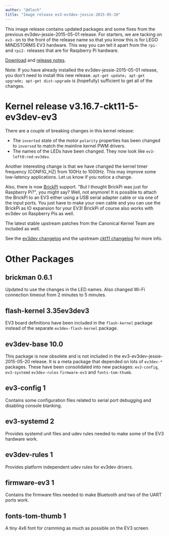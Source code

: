 ```yaml
---
author: "@dlech"
title: "Image release ev3-ev3dev-jessie-2015-05-20"
---
```


This image release contains updated packages and some fixes from the previous
ev3dev-jessie-2015-05-01 release. For starters, we are tacking on `ev3-` on to
the front of the release name so that you know this is for LEGO MINDSTORMS EV3
hardware. This way you can tell it apart from the `rpi-` and `rpi2-` releases
that are for Raspberry Pi hardware.

[Download] and [release notes].

Note: If you have already installed the ev3dev-jessie-2015-05-01 release, you
don't need to install this new release. `apt-get update; apt-get upgrade; apt-get dist-upgrade`
is (hopefully) sufficient to get all of the changes.

# Kernel release v3.16.7-ckt11-5-ev3dev-ev3

There are a couple of breaking changes in this kernel release:

* The `inverted` state of the motor `polarity` properties has been changed to
`inversed` to match the mainline kernel PWM drivers.
* The names of the LEDs have been changed. They now look like `ev3-left0:red:ev3dev`.

Another interesting change is that we have changed the kernel timer frequency
(CONFIG_HZ) from 100Hz to 1000Hz. This may improve some low-latency applications.
Let us know if you notice a change.

Also, there is now [BrickPi] support. "But I thought BrickPi was just for Raspberry Pi?",
you might say? Well, not anymore! It is possible to attach the BrickPi to an EV3
either using a USB serial adapter cable or via one of the input ports. You just
have to make your own cable and you can use the BrickPi as IO expansion for your
EV3! BrickPi of course also works with ev3dev on Raspberry Pis as well.

The latest stable upstream patches from the Canonical Kernel Team are included as well.

See the [ev3dev changelog] and the upstream [ckt11 changelog] for more info.

# Other Packages


## brickman 0.6.1

Updated to use the changes in the LED names. Also changed Wi-Fi connection timeout
from 2 minutes to 5 minutes.

## flash-kernel 3.35ev3dev3

EV3 board definitions have been included in the `flash-kernel` package instead
of the separate `ev3dev-flash-kernel` package.

## ev3dev-base 10.0

This package is now obsolete and is not included in the ev3-ev3dev-jessie-2015-05-20
release. It is a meta package that depended on lots of `ev3dev-*` packages. These
have been consolidated into new packages: `ev3-config`, `ev3-systemd` `ev3dev-rules`
`firmware-ev3` and `fonts-tom-thumb`.

## ev3-config 1

Contains some configuration files related to serial port debugging and disabling
console blanking.

## ev3-systemd 2

Provides systemd unit files and udev rules needed to make some of the EV3 hardware work.

## ev3dev-rules 1

Provides platform independent udev rules for ev3dev drivers.

## firmware-ev3 1

Contains the firmware files needed to make Bluetooth and two of the UART ports work.

## fonts-tom-thumb 1

A tiny 4x6 font for cramming as much as possible on the EV3 screen.


[Download]: https://github.com/ev3dev/ev3dev/releases/tag/ev3-ev3dev-jessie-2015-05-20
[release notes]: https://github.com/ev3dev/ev3dev/blob/master/release-notes/ev3-ev3dev-jessie-2015-05-20.img-release-notes.md
[ev3dev changelog]: https://github.com/ev3dev/ev3dev-kpkg/blob/ev3dev-jessie/ev3dev-ev3/changelog
[ckt11 changelog]: https://lists.ubuntu.com/archives/kernel-team/2015-May/057147.html
[BrickPi]: http://www.dexterindustries.com/BrickPi/
